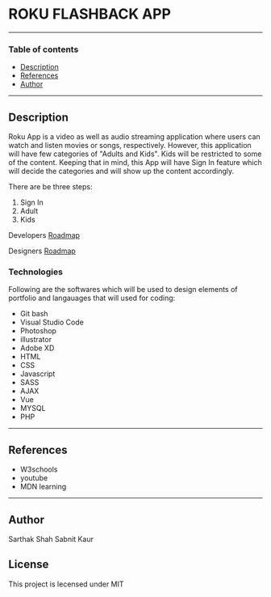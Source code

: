 # ROKU FLASHBACK APP




---
### Table of contents

- [Description](#description)
- [References](#references)
- [Author](#author)

---

## Description

Roku App is a video as well as audio streaming application where users can watch and listen movies or songs, respectively. However, this application will have few categories of "Adults and Kids". Kids will be restricted to some of the content. Keeping that in mind, this App will have Sign In feature which will decide the categories and will show up the content accordingly. 

There are be three steps:

1. Sign In
2. Adult
3. Kids

Developers [Roadmap](https://docs.google.com/document/d/19pRF6gML9Gd5t4NncPKjQXDEK2665yVQXOFw-Ckvzp0/edit?usp=sharing)

Designers [Roadmap](https://docs.google.com/document/d/1YL0Rwm_6ZIpF-uMk887ElBv_TaUnrZ1gJTBQC7985Xc/edit?usp=sharing)


### Technologies 

Following are the softwares which will be used to design elements of portfolio and langauages that will used for coding:

- Git bash
- Visual Studio Code
- Photoshop
- illustrator
- Adobe XD
- HTML
- CSS
- Javascript
- SASS
- AJAX
- Vue
- MYSQL
- PHP

---

## References
- W3schools
- youtube
- MDN learning

---

## Author

Sarthak Shah
Sabnit Kaur

## License 
This project is lecensed under MIT





